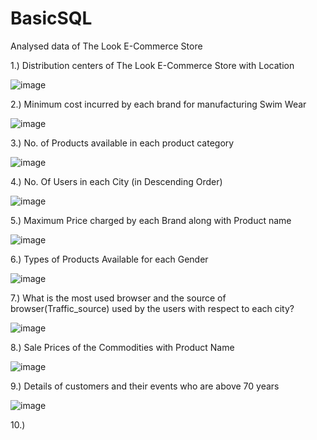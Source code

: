 # BasicSQL
Analysed data of The Look E-Commerce Store

1.) Distribution centers of The Look E-Commerce Store with Location

![image](https://user-images.githubusercontent.com/100945160/156884779-07343efd-800e-44a0-857a-40fa1682ca45.png)



2.) Minimum cost incurred by each brand for manufacturing Swim Wear

![image](https://user-images.githubusercontent.com/100945160/156886012-b4da7960-a515-43b9-b9dc-6447990c2c5f.png)



3.) No. of Products available in each product category

![image](https://user-images.githubusercontent.com/100945160/156886259-061611d1-827a-4ec6-b01e-5723401bd6d6.png)



4.)  No. Of Users in each City (in Descending Order)

![image](https://user-images.githubusercontent.com/100945160/156886507-78407d1e-47c9-4ee5-b572-d01ecf879d95.png)


5.) Maximum Price charged by each Brand along with Product name

![image](https://user-images.githubusercontent.com/100945160/156884573-a10353b1-be08-4ac4-baeb-31161103bf35.png)



6.) Types of Products Available for each Gender

![image](https://user-images.githubusercontent.com/100945160/156887635-8996fd16-fa33-4f2a-9a1b-d058de478219.png)


7.) What is the most used browser and the source of browser(Traffic_source) used by the users with respect to each city?

![image](https://user-images.githubusercontent.com/100945160/156891665-4fa84c0d-4bdb-4361-a4ca-b3471b319eeb.png)



8.) Sale Prices of the Commodities with Product Name

![image](https://user-images.githubusercontent.com/100945160/156893387-845b5480-3ba2-46bc-a982-e947e2150176.png)


9.) Details of customers and their events who are above 70 years

![image](https://user-images.githubusercontent.com/100945160/156894583-abe89c3e-6c37-453a-b694-ae3403a4db1e.png)



10.)
